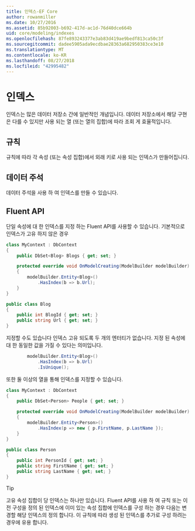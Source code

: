 ```yaml
---
title: 인덱스-EF Core
author: rowanmiller
ms.date: 10/27/2016
ms.assetid: 85b92003-b692-417d-ac1d-76d40dce664b
uid: core/modeling/indexes
ms.openlocfilehash: 87fe893243377e3ab83d419ae9bedf813ca50c3f
ms.sourcegitcommit: dadee5905ada9ecdbae28363a682950383ce3e10
ms.translationtype: MT
ms.contentlocale: ko-KR
ms.lasthandoff: 08/27/2018
ms.locfileid: "42995482"
---
```

# <a name="indexes"></a>인덱스

인덱스는 많은 데이터 저장소 간에 일반적인 개념입니다. 데이터 저장소에서 해당 구현은 다를 수 있지만 사용 되는 열 (또는 열의 집합)에 따라 조회 게 효율적입니다.

## <a name="conventions"></a>규칙

규칙에 따라 각 속성 (또는 속성 집합)에서 외래 키로 사용 되는 인덱스가 만들어집니다.

## <a name="data-annotations"></a>데이터 주석

데이터 주석을 사용 하 여 인덱스를 만들 수 있습니다.

## <a name="fluent-api"></a>Fluent API

단일 속성에 대 한 인덱스를 지정 하는 Fluent API를 사용할 수 있습니다. 기본적으로 인덱스가 고유 하지 않은 경우

<!-- [!code-csharp[Main](samples/core/Modeling/FluentAPI/Samples/Index.cs?highlight=7,8)] -->
``` csharp
class MyContext : DbContext
{
    public DbSet<Blog> Blogs { get; set; }

    protected override void OnModelCreating(ModelBuilder modelBuilder)
    {
        modelBuilder.Entity<Blog>()
            .HasIndex(b => b.Url);
    }
}

public class Blog
{
    public int BlogId { get; set; }
    public string Url { get; set; }
}
```

지정할 수도 있습니다 인덱스 고유 되도록 두 개의 엔터티가 없습니다. 지정 된 속성에 대 한 동일한 값을 가질 수 있다는 의미입니다.

<!-- [!code-csharp[Main](samples/core/Modeling/FluentAPI/Samples/IndexUnique.cs?highlight=3)] -->
``` csharp
        modelBuilder.Entity<Blog>()
            .HasIndex(b => b.Url)
            .IsUnique();
```

또한 둘 이상의 열을 통해 인덱스를 지정할 수 있습니다.

<!-- [!code-csharp[Main](samples/core/Modeling/FluentAPI/Samples/IndexComposite.cs?highlight=7,8)] -->
``` csharp
class MyContext : DbContext
{
    public DbSet<Person> People { get; set; }

    protected override void OnModelCreating(ModelBuilder modelBuilder)
    {
        modelBuilder.Entity<Person>()
            .HasIndex(p => new { p.FirstName, p.LastName });
    }
}

public class Person
{
    public int PersonId { get; set; }
    public string FirstName { get; set; }
    public string LastName { get; set; }
}
```

> [!TIP]  
> 고유 속성 집합이 당 인덱스는 하나만 있습니다. Fluent API를 사용 하 여 규칙 또는 이전 구성을 정의 된 인덱스에 이미 있는 속성 집합에 인덱스를 구성 하는 경우 다음는 변경할 해당 인덱스의 정의 합니다. 이 규칙에 따라 생성 된 인덱스를 추가로 구성 하려는 경우에 유용 합니다.
